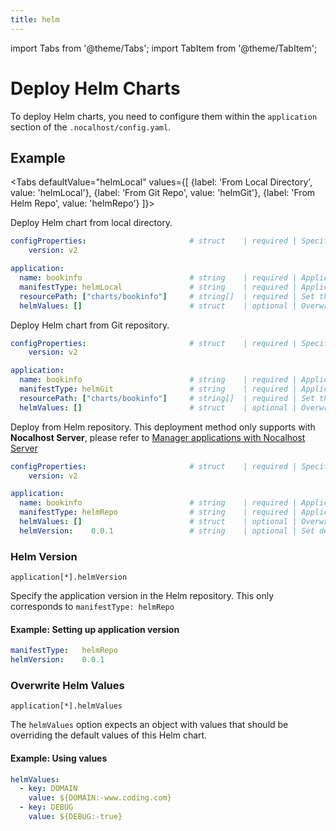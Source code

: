 ```yaml
---
title: helm
---
```


import Tabs from '@theme/Tabs';
import TabItem from '@theme/TabItem';

# Deploy Helm Charts

To deploy Helm charts, you need to configure them within the `application` section of the `.nocalhost/config.yaml`.

## Example

<Tabs
  defaultValue="helmLocal"
  values={[
    {label: 'From Local Directory', value: 'helmLocal'},
    {label: 'From Git Repo', value: 'helmGit'},
    {label: 'From Helm Repo', value: 'helmRepo'}
  ]}>
<TabItem value="helmGit">

Deploy Helm chart from local directory.

```yaml
configProperties:                       # struct    | required | Specify config properties
    version: v2 

application:
  name: bookinfo                        # string    | required | Application name
  manifestType: helmLocal               # string    | required | Application k8s manifest type
  resourcePath: ["charts/bookinfo"]     # string[]  | required | Set the application resource path
  helmValues: []                        # struct    | optional | Overwrite helm values.yaml
```

</TabItem>
  
<TabItem value="helmLocal">

Deploy Helm chart from Git repository.

```yaml
configProperties:                       # struct    | required | Specify config properties
    version: v2 

application:
  name: bookinfo                        # string    | required | Application name                 
  manifestType: helmGit                 # string    | required | Application k8s manifest type                           
  resourcePath: ["charts/bookinfo"]     # string[]  | required | Set the application resource path
  helmValues: []                        # struct    | optional | Overwrite helm values.yaml                          
```
</TabItem>


<TabItem value="helmRepo">

Deploy from Helm repository. This deployment method only supports with **Nocalhost Server**, please refer to [Manager applications with Nocalhost Server](../server/manage-app)

```yaml
configProperties:                       # struct    | required | Specify config properties
    version: v2 

application:
  name: bookinfo                        # string    | required | Application name
  manifestType: helmRepo                # string    | required | Application k8s manifest type
  helmValues: []                        # struct    | optional | Overwrite helm values.yaml
  helmVersion:    0.0.1                 # string    | optional | Set default application version
```

</TabItem>
</Tabs>


### Helm Version

`application[*].helmVersion`

Specify the application version in the Helm repository. This only corresponds to `manifestType: helmRepo`

#### Example: Setting up application version

```yaml
manifestType:   helmRepo
helmVersion:    0.0.1       
```

### Overwrite Helm Values

`application[*].helmValues`

The `helmValues` option expects an object with values that should be overriding the default values of this Helm chart.

#### Example: Using values

```yaml
helmValues:
  - key: DOMAIN
    value: ${DOMAIN:-www.coding.com}
  - key: DEBUG
    value: ${DEBUG:-true}
```